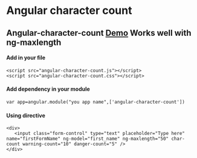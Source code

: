 # Angular character count
Angular-character-count  [Demo](http://sufiiiyan.github.io/Angular-character-count/ ) 
Works well with ng-maxlength
---------------------------------------------------

#### **Add in your file**
```
<script src="angular-character-count.js"></script>
<script src="angular-character-count.css"></script>
```
####  **Add dependency in your module**

    var app=angular.module("you app name",['angular-character-count'])
    
####  **Using directive**

    <div>
       <input class="form-control" type="text" placeholder="Type here" name="firstFormName" ng-model="first_name" ng-maxlength="50" char-count warning-count="10" danger-count="5" />
    </div>
